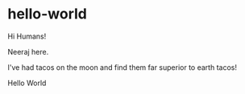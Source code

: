 # hello-world

Hi Humans!

Neeraj here.

I've had tacos on the moon and find them far superior to earth tacos!

Hello World
